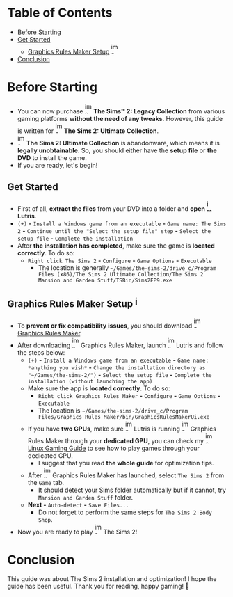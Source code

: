 # Table of Contents
- [Before Starting](https://github.com/cagla-su/Linux-Gaming-Guide/blob/main/Game%20Specific%20Guides/The-Sims-2-Installation-And-Optimization-Guide.md#before-starting)
- [Get Started](https://github.com/cagla-su/Linux-Gaming-Guide/blob/main/Game%20Specific%20Guides/The-Sims-2-Installation-And-Optimization-Guide.md#get-started)
  - [Graphics Rules Maker Setup](https://github.com/cagla-su/Linux-Gaming-Guide/blob/main/Game%20Specific%20Guides/The-Sims-2-Installation-And-Optimization-Guide.md#graphics-rules-maker-setup-) <img width="16" height="25" alt="image" src="https://github.com/user-attachments/assets/e12537af-da95-4c38-8185-d16ecdc85776" />
- [Conclusion](https://github.com/cagla-su/Linux-Gaming-Guide/blob/main/Game%20Specific%20Guides/The-Sims-2-Installation-And-Optimization-Guide.md#conclusion)

# Before Starting
- You can now purchase <img width="16" height="25" alt="image" src="https://github.com/user-attachments/assets/35809d93-5960-4e2b-bc5d-2639cb667c04" /> **The Sims™ 2: Legacy Collection** from various gaming platforms **without the need of any tweaks**. However, this guide is written for <img width="16" height="25" alt="image" src="https://github.com/user-attachments/assets/35809d93-5960-4e2b-bc5d-2639cb667c04" /> **The Sims 2: Ultimate Collection**.
- <img width="16" height="25" alt="image" src="https://github.com/user-attachments/assets/35809d93-5960-4e2b-bc5d-2639cb667c04" /> **The Sims 2: Ultimate Collection** is abandonware, which means it is **legally unobtainable**. So, you should either have the **setup file** or **the DVD** to install the game.
- If you are ready, let's begin!
## Get Started
- First of all, **extract the files** from your DVD into a folder and **open <img width="16" height="25" alt="image" src="https://github.com/user-attachments/assets/1e14870a-70af-4e70-833b-6703dd9e9701" /> Lutris**.
- `(+)` **-** `Install a Windows game from an executable` **-** `Game name: The Sims 2` **-** `Continue until the "Select the setup file" step` **-** `Select the setup file` **-** `Complete the installation`
- After **the installation has completed**, make sure the game is **located correctly**. To do so:
  - `Right click The Sims 2` **-** `Configure` **-** `Game Options` **-** `Executable`
    - The location is generally `~/Games/the-sims-2/drive_c/Program Files (x86)/The Sims 2 Ultimate Collection/The Sims 2 Mansion and Garden Stuff/TSBin/Sims2EP9.exe` 
## Graphics Rules Maker Setup <img width="16" height="25" alt="image" src="https://github.com/user-attachments/assets/e12537af-da95-4c38-8185-d16ecdc85776" />
- To **prevent or fix compatibility issues**, you should download <img width="16" height="25" alt="image" src="https://github.com/user-attachments/assets/e12537af-da95-4c38-8185-d16ecdc85776" /> [Graphics Rules Maker](https://www.simsnetwork.com/tools/graphics-rules-maker).
- After downloading <img width="16" height="25" alt="image" src="https://github.com/user-attachments/assets/e12537af-da95-4c38-8185-d16ecdc85776" /> Graphics Rules Maker, launch <img width="16" height="25" alt="image" src="https://github.com/user-attachments/assets/1e14870a-70af-4e70-833b-6703dd9e9701" /> Lutris and follow the steps below:
  - `(+)` **-** `Install a Windows game from an executable` **-** `Game name: *anything you wish*` **-** `Change the installation directory as "~/Games/the-sims-2/")` **-** `Select the setup file` **-** `Complete the installation (without launching the app)`
  - Make sure the app is **located correctly**. To do so:
    - `Right click Graphics Rules Maker` **-** `Configure` **-** `Game Options` **-** `Executable`
    - The location is `~/Games/the-sims-2/drive_c/Program Files/Graphics Rules Maker/bin/GraphicsRulesMakerUi.exe`
  - If you have **two GPUs**, make sure <img width="16" height="25" alt="image" src="https://github.com/user-attachments/assets/1e14870a-70af-4e70-833b-6703dd9e9701" /> Lutris is running <img width="16" height="25" alt="image" src="https://github.com/user-attachments/assets/e12537af-da95-4c38-8185-d16ecdc85776" /> Graphics Rules Maker through your **dedicated GPU**, you can check my <img width="16" height="25" alt="image" src="https://github.com/user-attachments/assets/60e83c84-d8f8-4035-8052-08aabe1d83a1" /> [Linux Gaming Guide](https://github.com/cagla-su/Linux-Gaming-Guide/tree/main?tab=readme-ov-file#hybrid-graphics-setup) to see how to play games through your dedicated GPU.
    - I suggest that you read **the whole guide** for optimization tips.
  - After <img width="16" height="25" alt="image" src="https://github.com/user-attachments/assets/e12537af-da95-4c38-8185-d16ecdc85776" /> Graphics Rules Maker has launched, select `The Sims 2` from the `Game` tab.
    - It should detect your Sims folder automatically but if it cannot, try `Mansion and Garden Stuff` folder.
  - **Next -** `Auto-detect` **-** `Save Files...`
    - Do not forget to perform the same steps for `The Sims 2 Body Shop`.
- Now you are ready to play <img width="16" height="25" alt="image" src="https://github.com/user-attachments/assets/35809d93-5960-4e2b-bc5d-2639cb667c04" /> The Sims 2!
# Conclusion
This guide was about The Sims 2 installation and optimization! I hope the guide has been useful. Thank you for reading, happy gaming! 🐧
